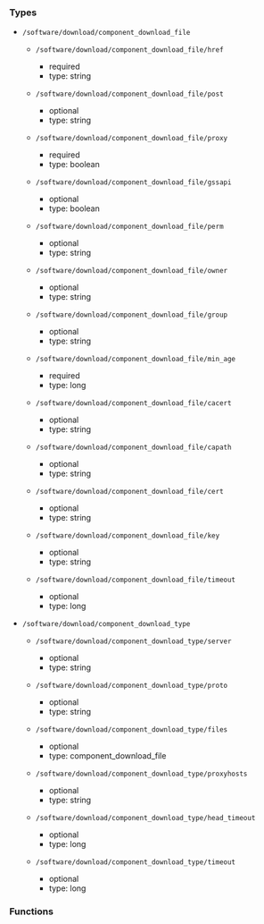 ### Types

- `/software/download/component_download_file`
    - `/software/download/component_download_file/href`
        - required
        - type: string

    - `/software/download/component_download_file/post`
        - optional
        - type: string

    - `/software/download/component_download_file/proxy`
        - required
        - type: boolean

    - `/software/download/component_download_file/gssapi`
        - optional
        - type: boolean

    - `/software/download/component_download_file/perm`
        - optional
        - type: string

    - `/software/download/component_download_file/owner`
        - optional
        - type: string

    - `/software/download/component_download_file/group`
        - optional
        - type: string

    - `/software/download/component_download_file/min_age`
        - required
        - type: long

    - `/software/download/component_download_file/cacert`
        - optional
        - type: string

    - `/software/download/component_download_file/capath`
        - optional
        - type: string

    - `/software/download/component_download_file/cert`
        - optional
        - type: string

    - `/software/download/component_download_file/key`
        - optional
        - type: string

    - `/software/download/component_download_file/timeout`
        - optional
        - type: long

- `/software/download/component_download_type`
    - `/software/download/component_download_type/server`
        - optional
        - type: string

    - `/software/download/component_download_type/proto`
        - optional
        - type: string

    - `/software/download/component_download_type/files`
        - optional
        - type: component_download_file

    - `/software/download/component_download_type/proxyhosts`
        - optional
        - type: string

    - `/software/download/component_download_type/head_timeout`
        - optional
        - type: long

    - `/software/download/component_download_type/timeout`
        - optional
        - type: long
### Functions
